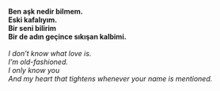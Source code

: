 **Ben aşk nedir bilmem.**\
**Eski kafalıyım.**\
**Bir seni bilirim**\
**Bir de adın geçince sıkışan kalbimi.**\
\
*I don’t know what love is.*\
*I’m old-fashioned.*\
*I only know you*\
*And my heart that tightens whenever your name is mentioned.*
